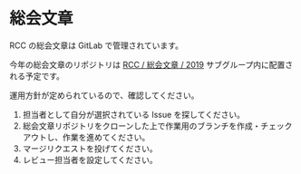 # 総会文章

RCC の総会文章は GitLab で管理されています。

今年の総会文章のリポジトリは [RCC / 総会文章 / 2019](https://gitlab.com/ritscc/soukai/2019) サブグループ内に配置される予定です。

運用方針が定められているので、確認してください。

1. 担当者として自分が選択されている Issue を探してください。
2. 総会文章リポジトリをクローンした上で作業用のブランチを作成・チェックアウトし、作業を進めてください。
3. マージリクエストを投げてください。
4. レビュー担当者を設定してください。
